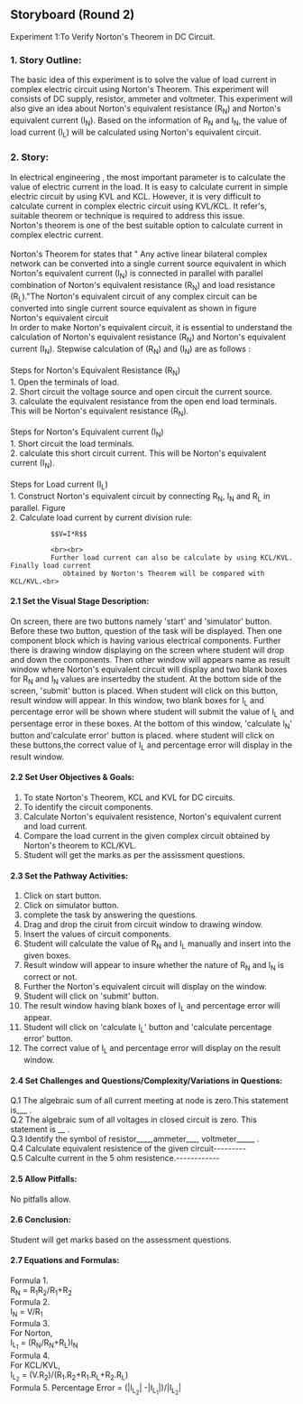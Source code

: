 ## Storyboard (Round 2)

Experiment 1:To Verify Norton's Theorem in DC Circuit.

### 1. Story Outline:

 The basic idea of this experiment is to solve the value of load current in complex electric circuit
     using Norton's Theorem. This experiment will consists of DC supply, resistor, ammeter and voltmeter.
	 This experiment will also give an idea about Norton's equivalent resistance (R<sub>N</sub>) and Norton's equivalent 
	 current (I<sub>N</sub>). Based on the information of R<sub>N</sub> and I<sub>N</sub>, the value of  load current (I<sub>L</sub>) will be calculated 
		using Norton's equivalent circuit.
### 2. Story:
In electrical engineering , the most important parameter is to calculate the value of electric current
     in the load. It is easy to calculate current in simple electric circuit by using KVL and KCL. However, it is very 
	 difficult to calculate current in complex electric circuit using KVL/KCL. It refer's, suitable theorem
	 or technique is required to address this issue.<br> Norton's theorem is one of the best suitable option to 
	 calculate  current in complex electric current.<br><br>
	 Norton's Theorem for states that " Any active linear bilateral complex network can be converted into a
     single current source equivalent in which Norton's  equivalent current (I<sub>N</sub>) is connected in parallel 
	 with parallel combination of Norton's equivalent resistance (R<sub>N</sub>) and load resistance (R<sub>L</sub>)."The Norton's equivalent circuit  of any complex circuit can be converted  into single current source 
     equivalent as shown in figure</br>
   Norton's equivalent circuit <br> In order to make Norton's equivalent circuit, it is essential to understand the  calculation of Norton's
			  equivalent resistance (R<sub>N</sub>) and Norton's equivalent current (I<sub>N</sub>). Stepwise calculation of (R<sub>N</sub>) and (I<sub>N</sub>) are as follows :<br><br>
			  Steps for Norton's Equivalent Resistance (R<sub>N</sub>) <br>
			  1. Open the terminals of load.<br>
			  2. Short circuit the voltage source and open circuit the current source. <br>
			  3. calculate the equivalent resistance from the open end load terminals. This will be Norton's 
			     equivalent resistance (R<sub>N</sub>).<br><br>
			Steps for Norton's Equivalent current (I<sub>N</sub>) <br>
			  1. Short circuit the load terminals.<br>
			  2. calculate this short circuit current. This will be Norton's equivalent current (I<sub>N</sub>).<br><br>
			  Steps for Load current (I<sub>L</sub>) <br>
			  1. Construct Norton's equivalent circuit by connecting R<sub>N</sub>, I<sub>N</sub> and R<sub>L</sub> in parallel.
	                   Figure<br>
			  2. Calculate load current by current division rule:
			  <br>
			  
			  
			  $$V=I*R$$
			  
			  <br><br>
			  Further load current can also be calculate by using KCL/KVL. Finally load current 
				 obtained by Norton's Theorem will be compared with KCL/KVL.<br>

#### 2.1 Set the Visual Stage Description:
 On screen, there are two buttons namely 'start' and 'simulator' button. Before these two button, question of the task will be displayed. Then one component block which is having various electrical components. Further there is drawing window displaying on the screen where student will drop and down the components. Then other window will appears name as result window where Norton's equivalent circuit will display and two blank boxes for R<sub>N</sub> and I<sub>N</sub> values are insertedby the student. At the bottom side of the screen, 'submit' button is placed. When student will click on this button, result window will appear. In this window, two blank boxes for I<sub>L</sub> and percentage error will be shown where student will submit the value of I<sub>L</sub> and persentage error in these boxes. At the bottom of this window, 'calculate I<sub>N</sub>' button and'calculate error' button is placed. where student will click on these buttons,the correct value of I<sub>L</sub> and percentage error will display in the result window.


#### 2.2 Set User Objectives & Goals:<br>
1. To state Norton's Theorem, KCL and KVL for DC circuits.<br>
2. To identify the circuit components.<br>
3. Calculate Norton's equivalent resistence, Norton's equivalent current and load current.<br>
4. Compare the load current in the given complex circuit obtained by Norton's theorem to KCL/KVL.<br>
5. Student will get the marks as per the assissment questions.<br>

#### 2.3 Set the Pathway Activities:
1. Click on start button.<br>
2. Click on simulator button.<br>
3. complete the task by answering the questions.<br>
4. Drag and drop  the ciruit from circuit window to drawing window.<br>
5. Insert the values of circuit components.<br>
6. Student will calculate the value of R<sub>N</sub> and I<sub>L</sub> manually and insert into the given boxes.<br>
7. Result window will appear to insure whether the nature of R<sub>N</sub> and I<sub>N</sub> is correct or not.<br>
8. Further the Norton's equivalent circuit will display on the window.<br>
9. Student will click on 'submit' button.<br>
10. The result window having blank boxes of I<sub>L</sub> and percentage error will appear.<br>
11. Student will click on 'calculate I<sub>L</sub>' button and 'calculate percentage error' button.<br>
12. The correct value of I<sub>L</sub> and percentage error will display on the result window.<br>

#### 2.4 Set Challenges and Questions/Complexity/Variations in Questions:
Q.1 The algebraic sum of all current meeting at node is zero.This statement is___ .<br>
Q.2 The algebraic sum of all voltages in closed circuit is zero. This statement is __ .<br>
Q.3 Identify the symbol of resistor____,ammeter___, voltmeter_____ .<br>
Q.4 Calculate equivalent resistence of the given circuit---------<br>
Q.5 Calculte current in the 5 ohm resistence.------------<br>

#### 2.5 Allow Pitfalls:
No pitfalls allow.

#### 2.6 Conclusion:
Student will get marks based on the assessment questions.


#### 2.7 Equations and Formulas:

Formula 1.<br> R<sub>N</sub> = R<sub>1</sub>R<sub>2</sub>/R<sub>1</sub>+R<sub>2</sub><br>
Formula 2.<br> I<sub>N</sub> = V/R<sub>1</sub><br>
Formula 3.<br> For Norton,<br> I<sub>L<sub>1</sub></sub> = (R<sub>N</sub>/R<sub>N</sub>+R<sub>L</sub>)I<sub>N</sub><br>
Formula 4.<br> For KCL/KVL,<br> I<sub>L<sub>2</sub></sub> = (V.R<sub>2</sub>)/(R<sub>1</sub>.R<sub>2</sub>+R<sub>1</sub>.R<sub>L</sub>+R<sub>2</sub>.R<sub>L</sub>)<br>
Formula 5. Percentage Error = (|I<sub>L<sub>2</sub></sub>| -|I<sub>L<sub>1</sub></sub>|)/|I<sub>L<sub>2</sub></sub>|<br>
